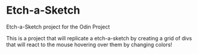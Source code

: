 # Etch-a-Sketch
Etch-a-Sketch project for the Odin Project 

This is a project that will replicate a etch-a-sketch by creating a grid of divs that will react to the mouse hovering over them by changing colors!